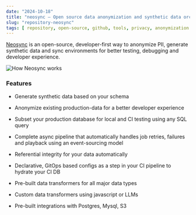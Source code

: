 ```yaml
---
date: "2024-10-18"
title: "neosync — Open source data anonymization and synthetic data orchestration"
slug: "repository-neosync"
tags: [ repository, open-source, github, tools, privacy, anonymization ]
---
```




[Neosync][1] is an open-source, developer-first way to anonymize PII, generate synthetic data and sync environments for better testing, debugging and developer experience.

![How Neosync works][2]

### Features

* Generate synthetic data based on your schema
* Anonymize existing production-data for a better developer experience
* Subset your production database for local and CI testing using any SQL query
* Complete async pipeline that automatically handles job retries, failures and playback using an event-sourcing model
* Referential integrity for your data automatically
* Declarative, GitOps based configs as a step in your CI pipeline to hydrate your CI DB
* Pre-built data transformers for all major data types
* Custom data transformers using javascript or LLMs
* Pre-built integrations with Postgres, Mysql, S3



   [1]: https://github.com/nucleuscloud/neosync
   [2]: https://camo.githubusercontent.com/3924606a8569ffc0137337dd9eda7240eb90c7140e783c5c449f7c0abc1ee651/68747470733a2f2f6173736574732e6e75636c657573636c6f75642e636f6d2f6e656f73796e632f646f63732f6e656f73796e632d6865616465722d6461726b2e737667
